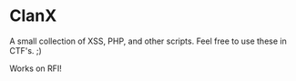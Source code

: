 # ClanX
A small collection of XSS, PHP, and other scripts. Feel free to use these in CTF's. ;)

Works on RFI!
